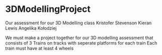 # 3DModellingProject
Our assessment for our 3D Modelling class
Kristofer Stevenson
Kieran Lewis
Angelika Kołodziej

We must make a project together for our 3D modelling assessment that consists of 3 Trains on tracks with seperate platforms for each train
Each train must have at least 4 wheels
